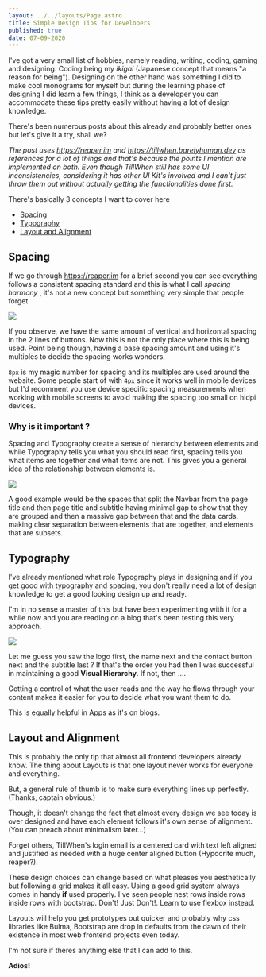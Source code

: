 ```yaml
---
layout: ../../layouts/Page.astro
title: Simple Design Tips for Developers
published: true
date: 07-09-2020
---
```


I've got a very small list of hobbies, namely reading, writing, coding, gaming and designing. Coding being my _ikigai_ (Japanese concept that means "a reason for being"). Designing on the other hand was something I did to make cool monograms for myself but during the learning phase of designing I did learn a few things, I think as a developer you can accommodate these tips pretty easily without having a lot of design knowledge.

There's been numerous posts about this already and probably better ones but let's give it a try, shall we?

_The post uses https://reaper.im and https://tillwhen.barelyhuman.dev as references for a lot of things and that's because the points I mention are implemented on both. Even though TillWhen still has some UI inconsistencies, considering it has other UI Kit's involved and I can't just throw them out without actually getting the functionalities done first._

There's basically 3 concepts I want to cover here

- [Spacing](#spacing)
- [Typography](#typography)
- [Layout and Alignment](#layout-and-alignment)

## Spacing

If we go through https://reaper.im for a brief second you can see everything follows a consistent spacing standard and this is what I call _spacing harmony_ , it's not a new concept but something very simple that people forget.

![](/assets/buttons.png)

If you observe, we have the same amount of vertical and horizontal spacing in the 2 lines of buttons. Now this is not the only place where this is being used. Point being though, having a base spacing amount and using it's multiples to decide the spacing works wonders.

`8px` is my magic number for spacing and its multiples are used around the website. Some people start of with `4px` since it works well in mobile devices but I'd recomment you use device specific spacing measurements when working with mobile screens to avoid making the spacing too small on hidpi devices.

### Why is it important ?

Spacing and Typography create a sense of hierarchy between elements and while Typography tells you what you should read first, spacing tells you what items are together and what items are not. This gives you a general idea of the relationship between elements is.

![](/assets/tillwhen-dashboard.png)

A good example would be the spaces that split the Navbar from the page title and then page title and subtitle having minimal gap to show that they are grouped and then a massive gap between that and the data cards, making clear separation between elements that are together, and elements that are subsets.

## Typography

I've already mentioned what role Typography plays in designing and if you get good with typography and spacing, you don't really need a lot of design knowledge to get a good looking design up and ready.

I'm in no sense a master of this but have been experimenting with it for a while now and you are reading on a blog that's been testing this very approach.

![](/assets/reaper-visual-hierarchy.png)

Let me guess you saw the logo first, the name next and the contact button next and the subtitle last ? If that's the order you had then I was successful in maintaining a good **Visual Hierarchy**. If not, then ....

Getting a control of what the user reads and the way he flows through your content makes it easier for you to decide what you want them to do.

This is equally helpful in Apps as it's on blogs.

## Layout and Alignment

This is probably the only tip that almost all frontend developers already know. The thing about Layouts is that one layout never works for everyone and everything.

But, a general rule of thumb is to make sure everything lines up perfectly. (Thanks, captain obvious.)

Though, it doesn't change the fact that almost every design we see today is over designed and have each element follows it's own sense of alignment. (You can preach about minimalism later...)

Forget others, TillWhen's login email is a centered card with text left aligned and justified as needed with a huge center aligned button (Hypocrite much, reaper?).

These design choices can change based on what pleases you aesthetically but following a grid makes it all easy. Using a good grid system always comes in handy **if** used properly. I've seen people nest rows inside rows inside rows with bootstrap. Don't! Just Don't!. Learn to use flexbox instead.

Layouts will help you get prototypes out quicker and probably why css libraries like Bulma, Bootstrap are drop in defaults from the dawn of their existence in most web frontend projects even today.

I'm not sure if theres anything else that I can add to this.

**Adios!**

